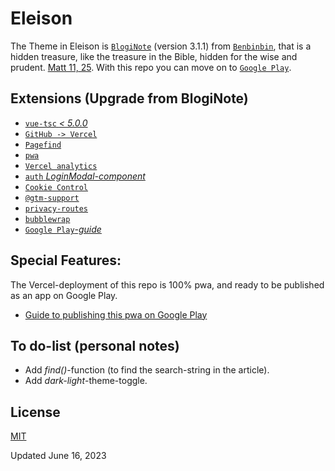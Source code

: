 # Eleison
The Theme in Eleison is [`BlogiNote`](https://github.com/Benbinbin/bloginote) (version 3.1.1) from [`Benbinbin`](https://github.com/Benbinbin), that is a hidden treasure, like the treasure in the Bible, hidden for the wise and prudent. [Matt 11, 25](https://no.bibelsite.com/matthew/11-25.htm). With this repo you can move on to [`Google Play`](https://play.google.com/console).

## Extensions (Upgrade from BlogiNote)
- [`vue-tsc` _< 5.0.0_](https://www.npmjs.com/package/vue-tsc)
- [`GitHub -> Vercel`](https://vercel.com/docs/concepts/deployments/git/)
- [`Pagefind`](https://pagefind.app/)
- [`pwa`](https://www.npmjs.com/package/@vite-pwa/nuxt)
- [`Vercel analytics`](https://vercel.com/blog/nuxt-analytics-on-vercel)
- [`auth` _LoginModal-component_](https://github.com/damien-hl/nuxt3-auth-example)
- [`Cookie Control`](https://www.npmjs.com/package/@dargmuesli/nuxt-cookie-control)
- [`@gtm-support`](https://www.npmjs.com/package/@gtm-support/vue-gtm)
- [`privacy-routes`](/server/routes/privacy.txt.ts)
- [`bubblewrap`](https://github.com/GoogleChromeLabs/bubblewrap/blob/main/packages/cli/README.md)
- [`Google Play`_-guide_](https://vaadin.com/blog/submitting-a-pwa-to-google-play-store-using-bubblewrap)

## Special Features: 
The Vercel-deployment of this repo is 100% pwa, and ready to be published as an app on Google Play.
- [Guide to publishing this pwa on Google Play](https://github.com/lovkyndig/eleison/releases)

## To do-list (personal notes)
- Add _find()_-function (to find the search-string in the article).
- Add _dark-light_-theme-toggle.

## License
[MIT](./LICENSE)

Updated June 16, 2023

[//]: # (MDC-Tipbox-types: tip, announce, warning, fun, achieve, question, good, bad. ::TipBox{type="" name=""})